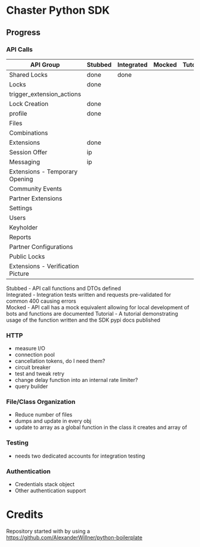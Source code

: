 # Chaster Python SDK

## Progress

### API Calls

| API Group                         | Stubbed | Integrated | Mocked | Tutorial |
|-----------------------------------|---------|------------|--------|----------|
| Shared Locks                      | done    | done       |        |          |
| Locks                             | done    |            |        |          |
| trigger_extension_actions         |         |            |        |          |
| Lock Creation                     | done    |            |        |          |
| profile                           | done    |            |        |          |
| Files                             |         |            |        |          |
| Combinations                      |         |            |        |          |
| Extensions                        | done    |            |        |          |
| Session Offer                     | ip      |            |        |          |
| Messaging                         | ip      |            |        |          |
| Extensions - Temporary Opening    |         |            |        |          |
| Community Events                  |         |            |        |          |
| Partner Extensions                |         |            |        |          |
| Settings                          |         |            |        |          |
| Users                             |         |            |        |          |
| Keyholder                         |         |            |        |          |
| Reports                           |         |            |        |          |
| Partner Configurations            |         |            |        |          |
| Public Locks                      |         |            |        |          |
| Extensions - Verification Picture |         |            |        |          |

Stubbed - API call functions and DTOs defined<br>
Integrated - Integration tests written and requests pre-validated for common 400 causing errors<br>
Mocked - API call has a mock equivalent allowing for local development of bots and functions are documented
Tutorial - A tutorial demonstrating usage of the function written and the SDK pypi docs published

### HTTP

- measure I/O
- connection pool
- cancellation tokens, do I need them?
- circuit breaker
- test and tweak retry
- change delay function into an internal rate limiter?
- query builder

### File/Class Organization

- Reduce number of files
- dumps and update in every obj
- update to array as a global function in the class it creates and array of

### Testing

- needs two dedicated accounts for integration testing

### Authentication

- Credentials stack object
- Other authentication support

# Credits

Repository started with by using a https://github.com/AlexanderWillner/python-boilerplate
